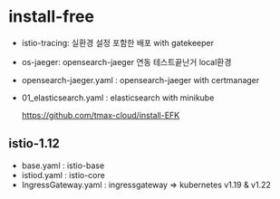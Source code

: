 # install-free

- istio-tracing: 실환경 설정 포함한 배포 with gatekeeper

- os-jaeger: opensearch-jaeger 연동 테스트끝난거 local환경

- opensearch-jaeger.yaml : opensearch-jaeger with certmanager

- 01_elasticsearch.yaml : elasticsearch with minikube 

  https://github.com/tmax-cloud/install-EFK

## istio-1.12
- base.yaml : istio-base
- istiod.yaml : istio-core
- IngressGateway.yaml : ingressgateway
=> kubernetes v1.19 & v1.22